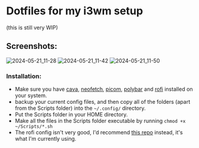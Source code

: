 # Dotfiles for my i3wm setup
(this is still very WIP)

## Screenshots:
![2024-05-21_11-28](https://github.com/SiddharthMaheshB/dotfiles/assets/125998948/25935656-5706-434d-bbb5-17de5b58f7f0)
![2024-05-21_11-42](https://github.com/SiddharthMaheshB/dotfiles/assets/125998948/bf69512b-4464-4499-be9a-d6bfa0623664)
![2024-05-21_11-50](https://github.com/SiddharthMaheshB/dotfiles/assets/125998948/4fde046f-dd5d-44ba-bf3b-a4220ef48e41)


### Installation:
- Make sure you have [cava](https://github.com/karlstav/cava), [neofetch](https://github.com/dylanaraps/neofetch), [picom](https://github.com/yshui/picom), [polybar](https://github.com/polybar/polybar) and [rofi](https://github.com/davatorium/rofi) installed on your system.
- backup your current config files, and then copy all of the folders (apart from the Scripts folder) into the `~/.config/` directory.
- Put the Scripts folder in your HOME directory.
- Make all the files in the Scripts folder executable by running `chmod +x ~/Scripts/*.sh`
- The rofi config isn't very good, I'd recommend [this repo](https://github.com/adi1090x/rofi) instead, it's what I'm currently using.
